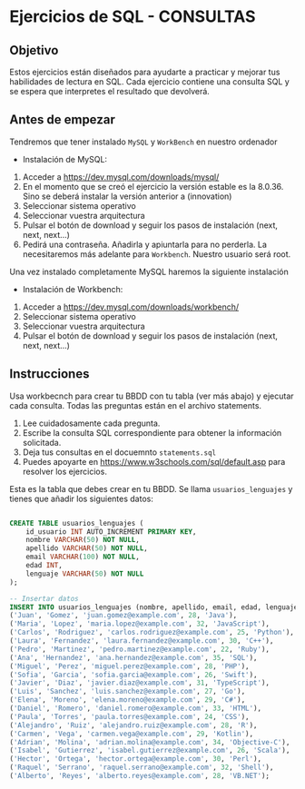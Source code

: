# Ejercicios de SQL - CONSULTAS

## Objetivo
Estos ejercicios están diseñados para ayudarte a practicar y mejorar tus habilidades de lectura en SQL. Cada ejercicio contiene una consulta SQL y se espera que interpretes el resultado que devolverá.

## Antes de empezar
Tendremos que tener instalado `MySQL` y `WorkBench` en nuestro ordenador

* Instalación de MySQL:

1. Acceder a https://dev.mysql.com/downloads/mysql/
2. En el momento que se creó el ejercicio la versión estable es la 8.0.36. Sino se deberá instalar la versión anterior a (innovation)
3. Seleccionar sistema operativo
4. Seleccionar vuestra arquitectura
5. Pulsar el botón de download y seguir los pasos de instalación (next, next, next...)
6. Pedirá una contraseña. Añadirla y apiuntarla para no perderla. La necesitaremos más adelante para `Workbench`. Nuestro usuario será root.

Una vez instalado completamente MySQL haremos la siguiente instalación

* Instalación de Workbench:

1. Acceder a https://dev.mysql.com/downloads/workbench/
3. Seleccionar sistema operativo
4. Seleccionar vuestra arquitectura
5. Pulsar el botón de download y seguir los pasos de instalación (next, next, next...)

## Instrucciones
Usa workbecnch para crear tu BBDD con tu tabla (ver más abajo) y ejecutar cada consulta. 
Todas las preguntas están en el archivo statements.

1. Lee cuidadosamente cada pregunta.
2. Escribe la consulta SQL correspondiente para obtener la información solicitada.
3. Deja tus consultas en el docuemnto `statements.sql`
4. Puedes apoyarte en https://www.w3schools.com/sql/default.asp para resolver los ejercicios.

Esta es la tabla que debes crear en tu BBDD. Se llama `usuarios_lenguajes` y tienes que añadir los siguientes datos:

``` SQL 

CREATE TABLE usuarios_lenguajes (
    id_usuario INT AUTO_INCREMENT PRIMARY KEY,
    nombre VARCHAR(50) NOT NULL,
    apellido VARCHAR(50) NOT NULL,
    email VARCHAR(100) NOT NULL,
    edad INT,
    lenguaje VARCHAR(50) NOT NULL
);

-- Insertar datos
INSERT INTO usuarios_lenguajes (nombre, apellido, email, edad, lenguaje) VALUES
('Juan', 'Gomez', 'juan.gomez@example.com', 28, 'Java'),
('Maria', 'Lopez', 'maria.lopez@example.com', 32, 'JavaScript'),
('Carlos', 'Rodriguez', 'carlos.rodriguez@example.com', 25, 'Python'),
('Laura', 'Fernandez', 'laura.fernandez@example.com', 30, 'C++'),
('Pedro', 'Martinez', 'pedro.martinez@example.com', 22, 'Ruby'),
('Ana', 'Hernandez', 'ana.hernandez@example.com', 35, 'SQL'),
('Miguel', 'Perez', 'miguel.perez@example.com', 28, 'PHP'),
('Sofia', 'Garcia', 'sofia.garcia@example.com', 26, 'Swift'),
('Javier', 'Diaz', 'javier.diaz@example.com', 31, 'TypeScript'),
('Luis', 'Sanchez', 'luis.sanchez@example.com', 27, 'Go'),
('Elena', 'Moreno', 'elena.moreno@example.com', 29, 'C#'),
('Daniel', 'Romero', 'daniel.romero@example.com', 33, 'HTML'),
('Paula', 'Torres', 'paula.torres@example.com', 24, 'CSS'),
('Alejandro', 'Ruiz', 'alejandro.ruiz@example.com', 28, 'R'),
('Carmen', 'Vega', 'carmen.vega@example.com', 29, 'Kotlin'),
('Adrian', 'Molina', 'adrian.molina@example.com', 34, 'Objective-C'),
('Isabel', 'Gutierrez', 'isabel.gutierrez@example.com', 26, 'Scala'),
('Hector', 'Ortega', 'hector.ortega@example.com', 30, 'Perl'),
('Raquel', 'Serrano', 'raquel.serrano@example.com', 32, 'Shell'),
('Alberto', 'Reyes', 'alberto.reyes@example.com', 28, 'VB.NET');
```